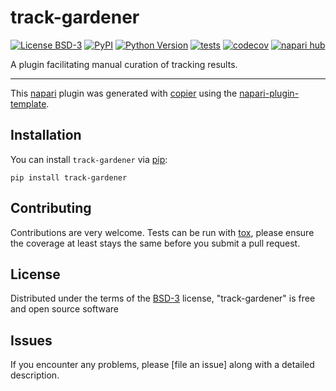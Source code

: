 # track-gardener

[![License BSD-3](https://img.shields.io/pypi/l/track-gardener.svg?color=green)](https://github.com/fjorka/track-gardener/raw/main/LICENSE)
[![PyPI](https://img.shields.io/pypi/v/track-gardener.svg?color=green)](https://pypi.org/project/track-gardener)
[![Python Version](https://img.shields.io/pypi/pyversions/track-gardener.svg?color=green)](https://python.org)
[![tests](https://github.com/fjorka/track_gardener/actions/workflows/test_and_deploy.yaml/badge.svg)](https://github.com/fjorka/track_gardener/actions/workflows/test_and_deploy.yaml)
[![codecov](https://codecov.io/gh/fjorka/track-gardener/branch/main/graph/badge.svg)](https://codecov.io/gh/fjorka/track-gardener)
[![napari hub](https://img.shields.io/endpoint?url=https://api.napari-hub.org/shields/track-gardener)](https://napari-hub.org/plugins/track-gardener)

A plugin facilitating manual curation of tracking results.

----------------------------------

This [napari] plugin was generated with [copier] using the [napari-plugin-template].

<!--
Don't miss the full getting started guide to set up your new package:
https://github.com/napari/napari-plugin-template#getting-started

and review the napari docs for plugin developers:
https://napari.org/stable/plugins/index.html
-->

## Installation

You can install `track-gardener` via [pip]:

    pip install track-gardener




## Contributing

Contributions are very welcome. Tests can be run with [tox], please ensure
the coverage at least stays the same before you submit a pull request.

## License

Distributed under the terms of the [BSD-3] license,
"track-gardener" is free and open source software

## Issues

If you encounter any problems, please [file an issue] along with a detailed description.

[napari]: https://github.com/napari/napari
[copier]: https://copier.readthedocs.io/en/stable/
[@napari]: https://github.com/napari
[MIT]: http://opensource.org/licenses/MIT
[BSD-3]: http://opensource.org/licenses/BSD-3-Clause
[GNU GPL v3.0]: http://www.gnu.org/licenses/gpl-3.0.txt
[GNU LGPL v3.0]: http://www.gnu.org/licenses/lgpl-3.0.txt
[Apache Software License 2.0]: http://www.apache.org/licenses/LICENSE-2.0
[Mozilla Public License 2.0]: https://www.mozilla.org/media/MPL/2.0/index.txt
[napari-plugin-template]: https://github.com/napari/napari-plugin-template

[napari]: https://github.com/napari/napari
[tox]: https://tox.readthedocs.io/en/latest/
[pip]: https://pypi.org/project/pip/
[PyPI]: https://pypi.org/
